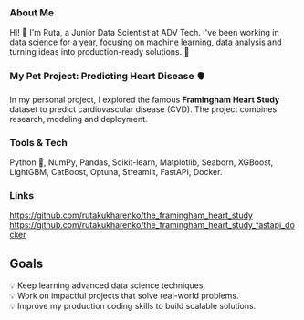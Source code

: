 ### About Me
Hi! 👋 I'm Ruta, a Junior Data Scientist at ADV Tech. I've been working in data science for a year, focusing on machine learning, data analysis and turning ideas into production-ready solutions. 🚀

### My Pet Project: Predicting Heart Disease 🫀
In my personal project, I explored the famous **Framingham Heart Study** dataset to predict cardiovascular disease (CVD). The project combines research, modeling and deployment.

### Tools & Tech  
Python 🐍, NumPy, Pandas, Scikit-learn, Matplotlib, Seaborn, XGBoost, LightGBM, CatBoost, Optuna, Streamlit, FastAPI, Docker.

### Links
https://github.com/rutakukharenko/the_framingham_heart_study <br>
https://github.com/rutakukharenko/the_framingham_heart_study_fastapi_docker

## Goals
💡 Keep learning advanced data science techniques.  
💡 Work on impactful projects that solve real-world problems.  
💡 Improve my production coding skills to build scalable solutions.
